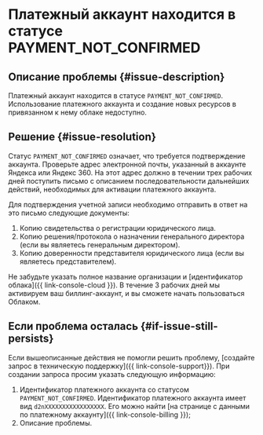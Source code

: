 # Платежный аккаунт находится в статусе PAYMENT_NOT_CONFIRMED


## Описание проблемы {#issue-description}

Платежный аккаунт находится в статусе `PAYMENT_NOT_CONFIRMED`.
Использование платежного аккаунта и создание новых ресурсов в привязанном к нему облаке недоступно.


## Решение {#issue-resolution}

Статус `PAYMENT_NOT_CONFIRMED` означает, что требуется подтверждение аккаунта.
Проверьте адрес электронной почты, указанный в аккаунте Яндекса или Яндекс 360.
На этот адрес должно в течении трех рабочих дней поступить письмо с описанием последовательности дальнейших действий, необходимых для активации платежного аккаунта.

Для подтверждения учетной записи необходимо отправить в ответ на это письмо следующие документы:

1. Копию свидетельства о регистрации юридического лица.
2. Копию решения/протокола о назначении генерального директора (если вы являетесь генеральным директором).
3. Копию доверенности представителя юридического лица (если вы являетесь представителем).

Не забудьте указать полное название организации и [идентификатор облака]({{ link-console-cloud }}).
В течение 3 рабочих дней мы активируем ваш биллинг-аккаунт, и вы сможете начать пользоваться Облаком.

## Если проблема осталась {#if-issue-still-persists}

Если вышеописанные действия не помогли решить проблему, [создайте запрос в техническую поддержку]({{ link-console-support}}).
При создании запроса просим указать следующую информацию:

1. Идентификатор платежного аккаунта со статусом  `PAYMENT_NOT_CONFIRMED`.
Идентификатор платежного аккаунта имеет вид `d2nXXXXXXXXXXXXXXXXX`. Его можно найти [на странице с данными по платежному аккаунту]({{ link-console-billing }});
2. Описание проблемы.
